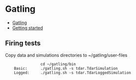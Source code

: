 # Gatling 

* [Gatling](http://gatling-tool.org/)
* [Getting started](https://github.com/excilys/gatling/wiki/Getting-Started)


## Firing tests
Copy data and simulations directories to ~/gatling/user-files

					cd ~/gatling/bin
		Basic: 		./gatling.sh -s tdar.TdarSimulation
		Logged: 	./gatling.sh -s tdar.TdarLoggedSimulation